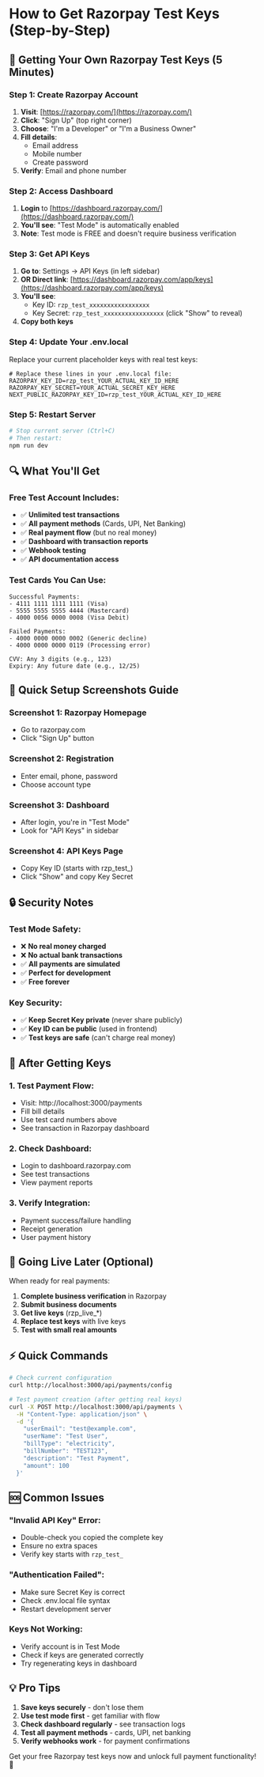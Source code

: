 # How to Get Razorpay Test Keys (Step-by-Step)

## 🚀 Getting Your Own Razorpay Test Keys (5 Minutes)

### Step 1: Create Razorpay Account
1. **Visit**: [https://razorpay.com/](https://razorpay.com/)
2. **Click**: "Sign Up" (top right corner)
3. **Choose**: "I'm a Developer" or "I'm a Business Owner"
4. **Fill details**:
   - Email address
   - Mobile number
   - Create password
5. **Verify**: Email and phone number

### Step 2: Access Dashboard
1. **Login** to [https://dashboard.razorpay.com/](https://dashboard.razorpay.com/)
2. **You'll see**: "Test Mode" is automatically enabled
3. **Note**: Test mode is FREE and doesn't require business verification

### Step 3: Get API Keys
1. **Go to**: Settings → API Keys (in left sidebar)
2. **OR Direct link**: [https://dashboard.razorpay.com/app/keys](https://dashboard.razorpay.com/app/keys)
3. **You'll see**:
   - Key ID: `rzp_test_xxxxxxxxxxxxxxxxx` 
   - Key Secret: `rzp_test_xxxxxxxxxxxxxxxxx` (click "Show" to reveal)
4. **Copy both keys**

### Step 4: Update Your .env.local
Replace your current placeholder keys with real test keys:

```env
# Replace these lines in your .env.local file:
RAZORPAY_KEY_ID=rzp_test_YOUR_ACTUAL_KEY_ID_HERE
RAZORPAY_KEY_SECRET=YOUR_ACTUAL_SECRET_KEY_HERE
NEXT_PUBLIC_RAZORPAY_KEY_ID=rzp_test_YOUR_ACTUAL_KEY_ID_HERE
```

### Step 5: Restart Server
```bash
# Stop current server (Ctrl+C)
# Then restart:
npm run dev
```

## 🔍 What You'll Get

### Free Test Account Includes:
- ✅ **Unlimited test transactions**
- ✅ **All payment methods** (Cards, UPI, Net Banking)
- ✅ **Real payment flow** (but no real money)
- ✅ **Dashboard with transaction reports**
- ✅ **Webhook testing**
- ✅ **API documentation access**

### Test Cards You Can Use:
```
Successful Payments:
- 4111 1111 1111 1111 (Visa)
- 5555 5555 5555 4444 (Mastercard)
- 4000 0056 0000 0008 (Visa Debit)

Failed Payments:
- 4000 0000 0000 0002 (Generic decline)
- 4000 0000 0000 0119 (Processing error)

CVV: Any 3 digits (e.g., 123)
Expiry: Any future date (e.g., 12/25)
```

## 📱 Quick Setup Screenshots Guide

### Screenshot 1: Razorpay Homepage
- Go to razorpay.com
- Click "Sign Up" button

### Screenshot 2: Registration
- Enter email, phone, password
- Choose account type

### Screenshot 3: Dashboard
- After login, you're in "Test Mode"
- Look for "API Keys" in sidebar

### Screenshot 4: API Keys Page
- Copy Key ID (starts with rzp_test_)
- Click "Show" and copy Key Secret

## 🔒 Security Notes

### Test Mode Safety:
- ❌ **No real money charged**
- ❌ **No actual bank transactions**
- ✅ **All payments are simulated**
- ✅ **Perfect for development**
- ✅ **Free forever**

### Key Security:
- ✅ **Keep Secret Key private** (never share publicly)
- ✅ **Key ID can be public** (used in frontend)
- ✅ **Test keys are safe** (can't charge real money)

## 🎯 After Getting Keys

### 1. Test Payment Flow:
- Visit: http://localhost:3000/payments
- Fill bill details
- Use test card numbers above
- See transaction in Razorpay dashboard

### 2. Check Dashboard:
- Login to dashboard.razorpay.com
- See test transactions
- View payment reports

### 3. Verify Integration:
- Payment success/failure handling
- Receipt generation
- User payment history

## 🚀 Going Live Later (Optional)

When ready for real payments:
1. **Complete business verification** in Razorpay
2. **Submit business documents**
3. **Get live keys** (rzp_live_*)
4. **Replace test keys** with live keys
5. **Test with small real amounts**

## ⚡ Quick Commands

```bash
# Check current configuration
curl http://localhost:3000/api/payments/config

# Test payment creation (after getting real keys)
curl -X POST http://localhost:3000/api/payments \
  -H "Content-Type: application/json" \
  -d '{
    "userEmail": "test@example.com",
    "userName": "Test User",
    "billType": "electricity", 
    "billNumber": "TEST123",
    "description": "Test Payment",
    "amount": 100
  }'
```

## 🆘 Common Issues

### "Invalid API Key" Error:
- Double-check you copied the complete key
- Ensure no extra spaces
- Verify key starts with `rzp_test_`

### "Authentication Failed":
- Make sure Secret Key is correct
- Check .env.local file syntax
- Restart development server

### Keys Not Working:
- Verify account is in Test Mode
- Check if keys are generated correctly
- Try regenerating keys in dashboard

## 💡 Pro Tips

1. **Save keys securely** - don't lose them
2. **Use test mode first** - get familiar with flow  
3. **Check dashboard regularly** - see transaction logs
4. **Test all payment methods** - cards, UPI, net banking
5. **Verify webhooks work** - for payment confirmations

Get your free Razorpay test keys now and unlock full payment functionality! 🎉
